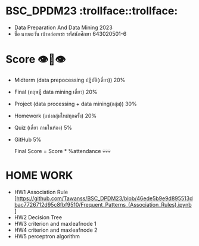 # BSC_DPDM23 :trollface::trollface:
- Data Preparation And Data Mining 2023
- ชื่อ นายตะวัน เบ้าหล่อเพชร รหัสนักศึกษา 643020501-6 
# Score :eye::lips::eye:
- Midterm (data prepocessing ปฏิบัติ(เดี่ยว)) 20%
- Final (ทฤษฎี data mining เดี่ยว) 20%
- Project (data processing + data mining(กลุ่ม)) 30%
- Homework (แบ่งกลุ่มใหม่ทุกครั้ง) 20%
- Quiz (เดี่ยว ถามในห้อง) 5%
- GitHub 5%

  Final Score = Score * %attendance :skull::skull::skull:
  
# HOME WORK
- HW1 Association Rule
  [https://github.com/Tawanss/BSC_DPDM23/blob/46ede5b9e9d895513dbac7726712d95c8fbf9510/Frequent_Patterns_(Association_Rules).ipynb]  
- HW2 Decision Tree
- HW3 criterion and maxleafnode 1
- HW4 criterion and maxleafnode 2
- HW5 perceptron algorithm
